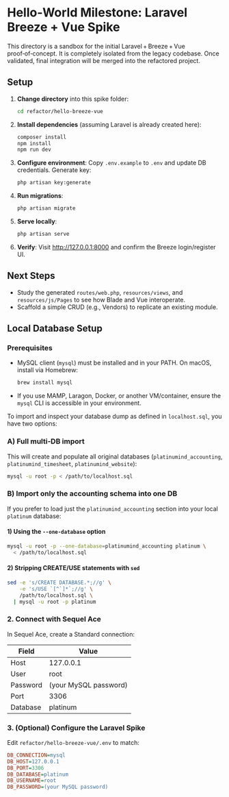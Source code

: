 # Hello‑World Milestone: Laravel Breeze + Vue Spike

This directory is a sandbox for the initial Laravel + Breeze + Vue proof‑of‑concept. It is completely isolated from the legacy codebase. Once validated, final integration will be merged into the refactored project.

## Setup

1. **Change directory** into this spike folder:
   ```bash
   cd refactor/hello-breeze-vue
   ```
2. **Install dependencies** (assuming Laravel is already created here):
   ```bash
   composer install
   npm install
   npm run dev
   ```
3. **Configure environment**:
   Copy `.env.example` to `.env` and update DB credentials.
   Generate key:
   ```bash
   php artisan key:generate
   ```
4. **Run migrations**:
   ```bash
   php artisan migrate
   ```
5. **Serve locally**:
   ```bash
   php artisan serve
   ```
6. **Verify**: Visit http://127.0.0.1:8000 and confirm the Breeze login/register UI.

## Next Steps

- Study the generated `routes/web.php`, `resources/views`, and `resources/js/Pages` to see how Blade and Vue interoperate.
- Scaffold a simple CRUD (e.g., Vendors) to replicate an existing module.

## Local Database Setup

### Prerequisites

- MySQL client (`mysql`) must be installed and in your PATH. On macOS, install via Homebrew:
  ```bash
  brew install mysql
  ```
- If you use MAMP, Laragon, Docker, or another VM/container, ensure the `mysql` CLI is accessible in your environment.

To import and inspect your database dump as defined in `localhost.sql`, you have two options:

### A) Full multi‑DB import

This will create and populate all original databases (`platinumind_accounting`, `platinumind_timesheet`, `platinumind_website`):

```bash
mysql -u root -p < /path/to/localhost.sql
```

### B) Import only the accounting schema into one DB

If you prefer to load just the `platinumind_accounting` section into your local `platinum` database:

#### 1) Using the `--one-database` option

```bash
mysql -u root -p --one-database=platinumind_accounting platinum \
  < /path/to/localhost.sql
```

#### 2) Stripping CREATE/USE statements with `sed`

```bash
sed -e 's/CREATE DATABASE.*;//g' \
    -e 's/USE `[^`]*`;//g' \
    /path/to/localhost.sql \
  | mysql -u root -p platinum
```

### 2. Connect with Sequel Ace

In Sequel Ace, create a Standard connection:

| Field    | Value                   |
|----------|-------------------------|
| Host     | 127.0.0.1               |
| User     | root                    |
| Password | (your MySQL password)   |
| Port     | 3306                    |
| Database | platinum                |

### 3. (Optional) Configure the Laravel Spike

Edit `refactor/hello-breeze-vue/.env` to match:

```ini
DB_CONNECTION=mysql
DB_HOST=127.0.0.1
DB_PORT=3306
DB_DATABASE=platinum
DB_USERNAME=root
DB_PASSWORD=(your MySQL password)
```